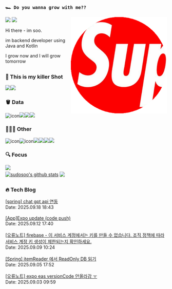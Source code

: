 ### `🏎️ Do you wanna grow with me??` 
<img src="/images/profileSudoSoo.png" width="300" height="300"  align='right'/>
<a href="https://soobysu.tistory.com/"><img src="https://img.shields.io/badge/Tech%20Blog-11B48A?style=flat-square&logo=Blogger&logoColor=white&link=https://soobysu.tistory.com/"/></a>

<a href="https://www.notion.so/sudosoo/a7bae94c1caf4239bb49d45f434ab271">
<img src="https://img.shields.io/badge/Notion-000000?style=flat-square&logo=notion&logoColor=white&link=https://www.notion.so/sudosoo/a7bae94c1caf4239bb49d45f434ab271"/></a>

Hi there - im soo. 

im backend developer using Java and Kotlin

I grow now and I will grow tomorrow
##
### 🎲 This is my killer Shot
<img src="https://img.shields.io/badge/Java-007396?style=flat&logo=OpenJDK&logoColor=white"/><img src="https://img.shields.io/badge/kotlin-7F52FF?style=flat&logo=kotlin&logoColor=white"/>

### 🪣 Data
<img src="https://techstack-generator.vercel.app/mysql-icon.svg" alt="icon" width="43" style="width: 43px; height: 43px; margin-right: 0px; margin-bottom: 0px;" /><img src="https://img.shields.io/badge/postgreSQL-4169E1?style=flat&logo=postgresql&logoColor=white"/><img src="https://img.shields.io/badge/redis-DC382D?style=flat&logo=redis&logoColor=white"/><img src="https://img.shields.io/badge/elastic%20stack-005571?style=flat&logo=elasticstack&logoColor=white"/>

### 🧚🏻‍♂️ Other
<img src="https://techstack-generator.vercel.app/docker-icon.svg" alt="icon" width="43" height="43"/><img src="https://techstack-generator.vercel.app/aws-icon.svg" alt="icon" width="43" style="width: 43px; height: 43px;"/><img src="https://img.shields.io/badge/NGINX-009639?style=flat&logo=NGINX&logoColor=ffffff"><img src="https://img.shields.io/badge/github-181717?style=flat&logo=github&logoColor=white"><img src="https://img.shields.io/badge/synology-181717?style=flat&logo=synology&logoColor=#B5B5B6"><img src="https://img.shields.io/badge/jenkins-000000?style=flat&logo=jenkins&logoColor=white"/>

### 🔍 Focus
<img src="https://img.shields.io/badge/apache%20kafka-231F20?style=flat&logo=apachekafka&logoColor=white"/>

<br/>
<a href="https://github.com/sudosoo"><img align="center" style="height:180px" src="https://github-readme-stats.vercel.app/api?username=sudosoo&rank_icon=github&show_icons=true&include_all_commits=true&hide_border=true&icon_color=ffffff&bg_color=00000000&text_bold=true&title_color=ffffff" alt="sudosoo's github stats" /></a>
<a href="https://github.com/sudosoo"><img align="center" style="height:180px" src="https://github-readme-stats.vercel.app/api/top-langs/?username=sudosoo&layout=compact&hide_border=true&title_color=ffffff&bg_color=00000000" /></a> 

##

















































































































































































































































































































































































































































































































































































































































































































































































































































































































































































































































































































































































































































































































































































































































































































































































































































































































































































































































































































































































































































































































































































































































































































































































































































































































































































































































































































































































































































































































































































































































































































































































































































































































































































































































































































































































































































































































































































































































































































































































































































































































































































































































































































































































































































































































































































































































































































































































































































































































































































































































































































































































































































































































































































































































































































































































































































































































































































































































































































































































































































































































































































































































































































































































































































































































































































































































































































































































































































































































































































































































































































































































































































































### 🔥 Tech Blog
<a href="https://soobysu.tistory.com/246">[spring] chat gpt api 연동</a></br>Date: 2025.09.18 18:43</br></br><a href="https://soobysu.tistory.com/245">[App]Expo update (code push)</a></br>Date: 2025.09.12 17:40</br></br><a href="https://soobysu.tistory.com/244">[오류노트] firebase - 이 서비스 계정에서는 키를 만들 수 없습니다. 조직 정책에 따라 서비스 계정 키 생성이 제한되는지 확인하세요.</a></br>Date: 2025.09.09 10:24</br></br><a href="https://soobysu.tistory.com/243">[Spring] itemReader 에서 ReadOnly DB 읽기</a></br>Date: 2025.09.05 17:52</br></br><a href="https://soobysu.tistory.com/242">[오류노트] expo eas versionCode 안올라감 ㅜ</a></br>Date: 2025.09.03 09:59</br></br>
